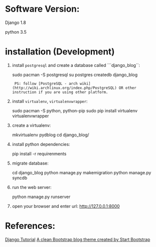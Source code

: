 # Software Version:

Django 1.8 

python 3.5


# installation (Development)

1. install ```postgresql``` and create a database called ```django_blog``:

    sudo pacman -S postgresql
    su postgres
    createdb django_blog

        PS: follow [PostgreSQL - arch wiki](http://wiki.archlinux.org/index.php/PostgreSQL) OR other instruction if you are using other platform.

    
2. install ```virtualenv```, ```virtualenvwrapper```:

    sudo pacman -S python, python-pip
    sudo pip install virtualenv virtualenvwrapper

3. create a virtualenv:

    mkvirtualenv pydblog
    cd django_blog/


4. install python dependencies:

    pip install -r requirenments

5. migrate database:

    cd django_blog
    python manage.py makemigration
    python manage.py syncdb

6. run the web server:

    python manage.py runserver

7. open your browser and enter url: http://127.0.0.1:8000

# References:
[Django Tutorial](https://docs.djangoproject.com/en/1.8/intro/tutorial03/)
[A clean Bootstrap blog theme created by Start Bootstrap](https://github.com/IronSummitMedia/startbootstrap-clean-blog)


